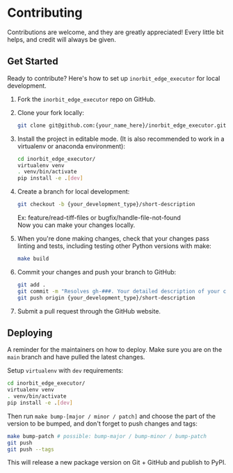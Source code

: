 # Contributing

Contributions are welcome, and they are greatly appreciated! Every little bit
helps, and credit will always be given.

## Get Started

Ready to contribute? Here's how to set up `inorbit_edge_executor` for local development.

1. Fork the `inorbit_edge_executor` repo on GitHub.

2. Clone your fork locally:

    ```bash
    git clone git@github.com:{your_name_here}/inorbit_edge_executor.git
    ```

3. Install the project in editable mode. (It is also recommended to work in a virtualenv or anaconda environment):

    ```bash
    cd inorbit_edge_executor/
    virtualenv venv
    . venv/bin/activate
    pip install -e .[dev]
    ```

4. Create a branch for local development:

    ```bash
    git checkout -b {your_development_type}/short-description
    ```

   Ex: feature/read-tiff-files or bugfix/handle-file-not-found<br>
   Now you can make your changes locally.

5. When you're done making changes, check that your changes pass linting and
   tests, including testing other Python versions with make:

    ```bash
    make build
    ```

6. Commit your changes and push your branch to GitHub:

    ```bash
    git add .
    git commit -m "Resolves gh-###. Your detailed description of your changes."
    git push origin {your_development_type}/short-description
    ```

7. Submit a pull request through the GitHub website.

## Deploying

A reminder for the maintainers on how to deploy.
Make sure you are on the `main` branch and have pulled the latest changes.

Setup `virtualenv` with `dev` requirements:

```bash
cd inorbit_edge_executor/
virtualenv venv
. venv/bin/activate
pip install -e .[dev]
```

Then run `make bump-[major / minor / patch]` and choose the part of the version to be bumped, and don't forget to push changes and tags:

```bash
make bump-patch # possible: bump-major / bump-minor / bump-patch
git push
git push --tags
```

This will release a new package version on Git + GitHub and publish to PyPI.

